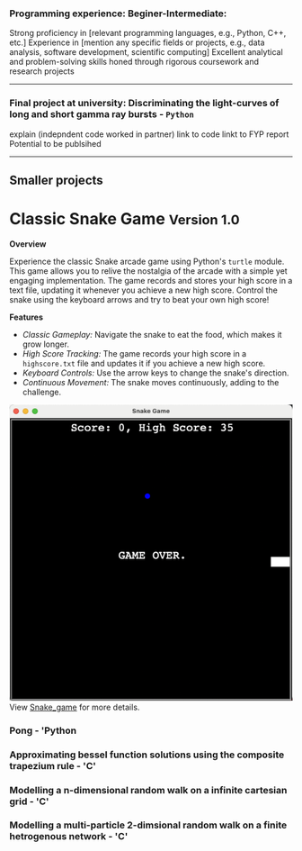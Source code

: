 ### Programming experience: Beginer-Intermediate:

Strong proficiency in [relevant programming languages, e.g., Python, C++, etc.]
Experience in [mention any specific fields or projects, e.g., data analysis, software development, scientific computing]
Excellent analytical and problem-solving skills honed through rigorous coursework and research projects

---

### Final project at university: Discriminating the light-curves of long and short gamma ray bursts - `Python`
explain (indepndent code worked in partner) 
link to code
linkt to FYP report 
Potential to be publsihed 

---

## Smaller projects

# Classic Snake Game <small>Version 1.0</small>

**Overview**

Experience the classic Snake arcade game using Python's `turtle` module. This game allows you to relive the nostalgia of the arcade with a simple yet engaging implementation. The game records and stores your high score in a text file, updating it whenever you achieve a new high score. Control the snake using the keyboard arrows and try to beat your own high score!

**Features**

- *Classic Gameplay:* Navigate the snake to eat the food, which makes it grow longer.
- *High Score Tracking:* The game records your high score in a `highscore.txt` file and updates it if you achieve a new high score.
- *Keyboard Controls:* Use the arrow keys to change the snake's direction.
- *Continuous Movement:* The snake moves continuously, adding to the challenge.

![Logo](images/snake-game-image.png)
View [Snake_game](https://github.com/ryancoulman/Snake-Game) for more details.

### Pong - 'Python

### Approximating bessel function solutions using the composite trapezium rule - 'C'

### Modelling a n-dimensional random walk on a infinite cartesian grid - 'C'

### Modelling a multi-particle 2-dimsional random walk on a finite hetrogenous network - 'C'
